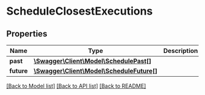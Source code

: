 # ScheduleClosestExecutions

## Properties
Name | Type | Description | Notes
------------ | ------------- | ------------- | -------------
**past** | [**\Swagger\Client\Model\SchedulePast[]**](SchedulePast.md) |  | [optional] 
**future** | [**\Swagger\Client\Model\ScheduleFuture[]**](ScheduleFuture.md) |  | [optional] 

[[Back to Model list]](../README.md#documentation-for-models) [[Back to API list]](../README.md#documentation-for-api-endpoints) [[Back to README]](../README.md)


